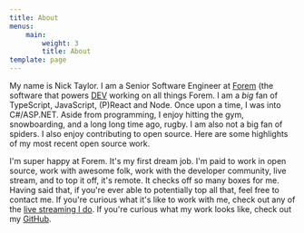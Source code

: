 ```yaml
---
title: About
menus:
    main:
        weight: 3
        title: About
template: page
---
```


My name is Nick Taylor. I am a Senior Software Engineer at [Forem](https://www.forem.com/) (the software that powers [DEV](https://dev.to) working on all things Forem. I am a <em>big</em> fan of TypeScript, JavaScript, (P)React and Node. Once upon a time, I was into C#/ASP.NET. Aside from programming, I enjoy hitting the gym, snowboarding, and a long long time ago, rugby. I am also not a big fan of spiders. I also enjoy contributing to open source. Here are some highlights of my most recent open source work.

I'm super happy at Forem. It's my first dream job. I'm paid to work in open source, work with awesome folk, work with the developer community, live stream, and to top it off, it's remote. It checks off so many boxes for me. Having said that, if you're ever able to potentially top all that, feel free to contact me. If you're curious what it's like to work with me, check out any of the [live streaming I do](/live-coding/). If you're curious what my work looks like, check out my [GitHub](http://github.com/nickytonline).
